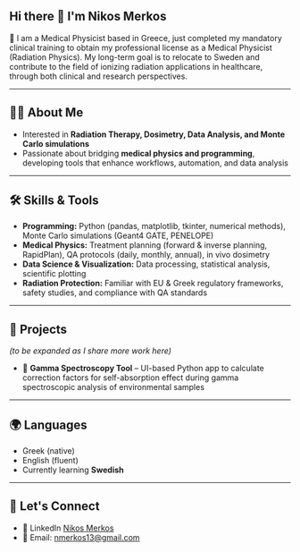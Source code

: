 ## Hi there 👋 I'm Nikos Merkos

🎯 I am a Medical Physicist based in Greece, just completed my mandatory clinical training to obtain my professional license as a Medical Physicist (Radiation Physics). My long-term goal is to relocate to Sweden and contribute to the field of ionizing radiation applications in healthcare, through both clinical and research perspectives.  

---

## 🧑‍🔬 About Me
- Interested in **Radiation Therapy, Dosimetry, Data Analysis, and Monte Carlo simulations**  
- Passionate about bridging **medical physics and programming**, developing tools that enhance workflows, automation, and data analysis  

---

## 🛠️ Skills & Tools
- **Programming:** Python (pandas, matplotlib, tkinter, numerical methods), Monte Carlo simulations (Geant4 GATE, PENELOPE)  
- **Medical Physics:** Treatment planning (forward & inverse planning, RapidPlan), QA protocols (daily, monthly, annual), in vivo dosimetry  
- **Data Science & Visualization:** Data processing, statistical analysis, scientific plotting  
- **Radiation Protection:** Familiar with EU & Greek regulatory frameworks, safety studies, and compliance with QA standards  

---

## 📌 Projects
*(to be expanded as I share more work here)*  
- 🔬 **Gamma Spectroscopy Tool** – UI-based Python app to calculate correction factors for self-absorption effect during gamma spectroscopic analysis of environmental samples 

---

## 🌍 Languages
- Greek (native)  
- English (fluent)  
- Currently learning **Swedish**  

---

## 🤝 Let's Connect
- 💼 LinkedIn [Nikos Merkos](https://www.linkedin.com/in/nikosmerkos)  
- 📧 Email: nmerkos13@gmail.com  
